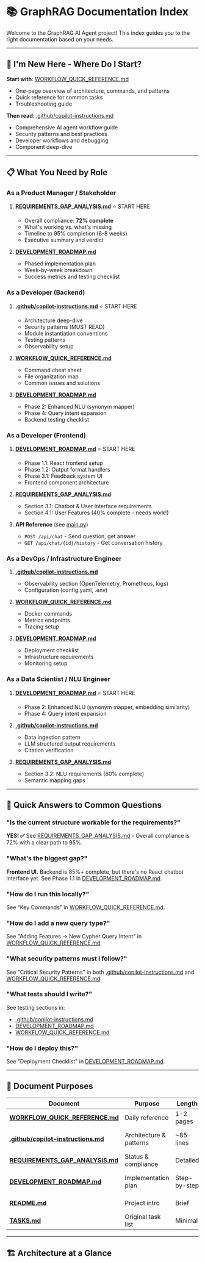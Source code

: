# 📚 GraphRAG Documentation Index

Welcome to the GraphRAG AI Agent project! This index guides you to the right documentation based on your needs.

---

## 🚀 I'm New Here - Where Do I Start?

**Start with**: [WORKFLOW_QUICK_REFERENCE.md](WORKFLOW_QUICK_REFERENCE.md)
- One-page overview of architecture, commands, and patterns
- Quick reference for common tasks
- Troubleshooting guide

**Then read**: [.github/copilot-instructions.md](.github/copilot-instructions.md)
- Comprehensive AI agent workflow guide
- Security patterns and best practices
- Developer workflows and debugging
- Component deep-dive

---

## 📋 What You Need by Role

### As a Product Manager / Stakeholder
1. **[REQUIREMENTS_GAP_ANALYSIS.md](REQUIREMENTS_GAP_ANALYSIS.md)** ⭐ START HERE
   - Overall compliance: **72% complete**
   - What's working vs. what's missing
   - Timeline to 95% completion (6-8 weeks)
   - Executive summary and verdict

2. **[DEVELOPMENT_ROADMAP.md](DEVELOPMENT_ROADMAP.md)**
   - Phased implementation plan
   - Week-by-week breakdown
   - Success metrics and testing checklist

### As a Developer (Backend)
1. **[.github/copilot-instructions.md](.github/copilot-instructions.md)** ⭐ START HERE
   - Architecture deep-dive
   - Security patterns (MUST READ)
   - Module instantiation conventions
   - Testing patterns
   - Observability setup

2. **[WORKFLOW_QUICK_REFERENCE.md](WORKFLOW_QUICK_REFERENCE.md)**
   - Command cheat sheet
   - File organization map
   - Common issues and solutions

3. **[DEVELOPMENT_ROADMAP.md](DEVELOPMENT_ROADMAP.md)**
   - Phase 2: Enhanced NLU (synonym mapper)
   - Phase 4: Query intent expansion
   - Backend testing checklist

### As a Developer (Frontend)
1. **[DEVELOPMENT_ROADMAP.md](DEVELOPMENT_ROADMAP.md)** ⭐ START HERE
   - Phase 1.1: React frontend setup
   - Phase 1.2: Output format handlers
   - Phase 3.1: Feedback system UI
   - Frontend component architecture

2. **[REQUIREMENTS_GAP_ANALYSIS.md](REQUIREMENTS_GAP_ANALYSIS.md)**
   - Section 3.1: Chatbot & User Interface requirements
   - Section 4.1: User Features (40% complete - needs work!)

3. **API Reference** (see [main.py](main.py))
   - `POST /api/chat` - Send question, get answer
   - `GET /api/chat/{id}/history` - Get conversation history

### As a DevOps / Infrastructure Engineer
1. **[.github/copilot-instructions.md](.github/copilot-instructions.md)**
   - Observability section (OpenTelemetry, Prometheus, logs)
   - Configuration (config.yaml, .env)

2. **[WORKFLOW_QUICK_REFERENCE.md](WORKFLOW_QUICK_REFERENCE.md)**
   - Docker commands
   - Metrics endpoints
   - Tracing setup

3. **[DEVELOPMENT_ROADMAP.md](DEVELOPMENT_ROADMAP.md)**
   - Deployment checklist
   - Infrastructure requirements
   - Monitoring setup

### As a Data Scientist / NLU Engineer
1. **[DEVELOPMENT_ROADMAP.md](DEVELOPMENT_ROADMAP.md)** ⭐ START HERE
   - Phase 2: Enhanced NLU (synonym mapper, embedding similarity)
   - Phase 4: Query intent expansion

2. **[.github/copilot-instructions.md](.github/copilot-instructions.md)**
   - Data ingestion pattern
   - LLM structured output requirements
   - Citation verification

3. **[REQUIREMENTS_GAP_ANALYSIS.md](REQUIREMENTS_GAP_ANALYSIS.md)**
   - Section 3.2: NLU requirements (60% complete)
   - Semantic mapping gaps

---

## 🎯 Quick Answers to Common Questions

### "Is the current structure workable for the requirements?"
**YES! ✅** See [REQUIREMENTS_GAP_ANALYSIS.md](REQUIREMENTS_GAP_ANALYSIS.md) - Overall compliance is 72% with a clear path to 95%.

### "What's the biggest gap?"
**Frontend UI.** Backend is 85%+ complete, but there's no React chatbot interface yet. See Phase 1.1 in [DEVELOPMENT_ROADMAP.md](DEVELOPMENT_ROADMAP.md).

### "How do I run this locally?"
See "Key Commands" in [WORKFLOW_QUICK_REFERENCE.md](WORKFLOW_QUICK_REFERENCE.md#key-commands).

### "How do I add a new query type?"
See "Adding Features → New Cypher Query Intent" in [WORKFLOW_QUICK_REFERENCE.md](WORKFLOW_QUICK_REFERENCE.md#adding-features).

### "What security patterns must I follow?"
See "Critical Security Patterns" in both [.github/copilot-instructions.md](.github/copilot-instructions.md#critical-security-patterns) and [WORKFLOW_QUICK_REFERENCE.md](WORKFLOW_QUICK_REFERENCE.md#critical-security-patterns-always-follow).

### "What tests should I write?"
See testing sections in:
- [.github/copilot-instructions.md](.github/copilot-instructions.md#testing)
- [DEVELOPMENT_ROADMAP.md](DEVELOPMENT_ROADMAP.md#testing-checklist)
- [WORKFLOW_QUICK_REFERENCE.md](WORKFLOW_QUICK_REFERENCE.md#testing-patterns)

### "How do I deploy this?"
See "Deployment Checklist" in [DEVELOPMENT_ROADMAP.md](DEVELOPMENT_ROADMAP.md#deployment-checklist).

---

## 📖 Document Purposes

| Document | Purpose | Length | When to Use |
|----------|---------|--------|-------------|
| **[WORKFLOW_QUICK_REFERENCE.md](WORKFLOW_QUICK_REFERENCE.md)** | Daily reference | 1-2 pages | Every day, quick lookups |
| **[.github/copilot-instructions.md](.github/copilot-instructions.md)** | Architecture & patterns | ~85 lines | Deep understanding, onboarding |
| **[REQUIREMENTS_GAP_ANALYSIS.md](REQUIREMENTS_GAP_ANALYSIS.md)** | Status & compliance | Detailed | Planning, status updates |
| **[DEVELOPMENT_ROADMAP.md](DEVELOPMENT_ROADMAP.md)** | Implementation plan | Step-by-step | Sprint planning, task breakdown |
| **[README.md](README.md)** | Project intro | Brief | First-time visitors |
| **[TASKS.md](TASKS.md)** | Original task list | Minimal | Historical reference |

---

## 🏗️ Architecture at a Glance
